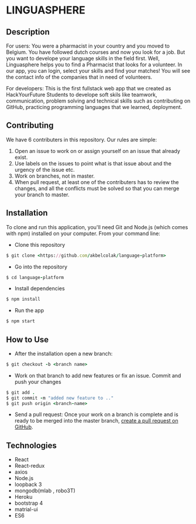 # LINGUASPHERE

## Description

For users:
You were a pharmacist in your country and you moved to Belgium. You have followed dutch courses and now you look for a job. But you want to develope your language skills in the field first. Well, Linguasphere helps you to find a Pharmacist that looks for a volunteer. In our app, you can login, select your skills and find your matches! You will see the contact info of the companies that in need of volunteers.

For developers:
This is the first fullstack web app that we created as HackYourFuture Students to develope soft skils like teamwork, communication, problem solving and technical skills such as contributing on GitHub, practicing programming languages that we learned, deployment.

## Contributing

We have 6 contributers in this repository. Our rules are simple:

1. Open an issue to work on or assign yourself on an issue that already exist.
2. Use labels on the issues to point what is that issue about and the urgency of the issue etc.
3. Work on branches, not in master.
4. When pull request, at least one of the contributers has to review the changes, and all the conflicts must be solved so that you can merge your branch to master.

## Installation

To clone and run this application, you'll need Git and Node.js (which comes with npm) installed on your computer. From your command line:

- Clone this repository

```ruby
$ git clone <https://github.com/akbelcolak/language-platform>
```

- Go into the repository

```ruby
$ cd language-platform
```

- Install dependencies

```ruby
$ npm install
```

- Run the app

```ruby
$ npm start
```

## How to Use

- After the installation open a new branch:

```ruby
$ git checkout -b <branch name>
```

- Work on that branch to add new features or fix an issue. Commit and push your changes

```ruby
$ git add .
$ git commit -m "added new feature to .."
$ git push origin <branch-name>
```

- Send a pull request: Once your work on a branch is complete and is ready to be merged into the master branch, [create a pull request on GitHub](https://help.github.com/en/github/collaborating-with-issues-and-pull-requests/creating-a-pull-request).

## Technologies

* React
* React-redux
* axios
* Node.js
* loopback 3
* mongodb(mlab , robo3T)
* Heroku
* bootstrap 4
* matrial-ui
* ES6

